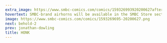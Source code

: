 ```yaml
---
extra_image: https://www.smbc-comics.com/comics/159326993920200627after.png
hovertext: SMBC-brand airhorns will be available in the SMBC Store section on airhorns, starting at 200$ a piece.
image: https://www.smbc-comics.com/comics/1593269695-20200627.png
next: behold-2
prev: jonathan-dowling
title: HONK
---
```

